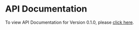 # API Documentation
To view API Documentation for Version 0.1.0, please [click here](https://cdn.rawgit.com/appson/identity-public/master/v0.1.0/APISpecification/content/index.html).
